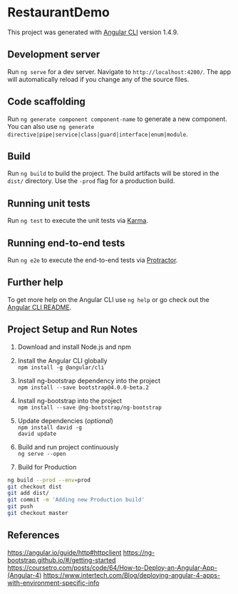 # RestaurantDemo

This project was generated with [Angular CLI](https://github.com/angular/angular-cli) version 1.4.9.

## Development server

Run `ng serve` for a dev server. Navigate to `http://localhost:4200/`. The app will automatically reload if you change any of the source files.

## Code scaffolding

Run `ng generate component component-name` to generate a new component. You can also use `ng generate directive|pipe|service|class|guard|interface|enum|module`.

## Build

Run `ng build` to build the project. The build artifacts will be stored in the `dist/` directory. Use the `-prod` flag for a production build.

## Running unit tests

Run `ng test` to execute the unit tests via [Karma](https://karma-runner.github.io).

## Running end-to-end tests

Run `ng e2e` to execute the end-to-end tests via [Protractor](http://www.protractortest.org/).

## Further help

To get more help on the Angular CLI use `ng help` or go check out the [Angular CLI README](https://github.com/angular/angular-cli/blob/master/README.md).

## Project Setup and Run Notes

1. Download and install Node.js and npm  

2. Install the Angular CLI globally  
`npm install -g @angular/cli`

3. Install ng-bootstrap dependency into the project  
`npm install --save bootstrap@4.0.0-beta.2`

4. Install ng-bootstrap into the project  
`npm install --save @ng-bootstrap/ng-bootstrap`

5. Update dependencies (_optional_)  
`npm install david -g`  
`david update`

6. Build and run project continuously  
`ng serve --open`

7. Build for Production   
```bash
ng build --prod --env=prod
git checkout dist
git add dist/
git commit -m 'Adding new Production build'
git push
git checkout master
```


## References

https://angular.io/guide/http#httpclient
https://ng-bootstrap.github.io/#/getting-started
https://coursetro.com/posts/code/64/How-to-Deploy-an-Angular-App-(Angular-4)
https://www.intertech.com/Blog/deploying-angular-4-apps-with-environment-specific-info

